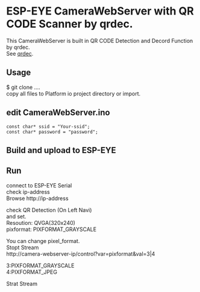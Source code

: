 # ESP-EYE CameraWebServer with QR CODE Scanner by qrdec.

This CameraWebServer is built in QR CODE Detection and Decord Function by qrdec.  
See [qrdec](https://github.com/torque/qrdec).  

## Usage

$ git clone ....  
copy all files to Platform io project directory or import.  

## edit CameraWebServer.ino

```
const char* ssid = "Your-ssid";
const char* password = "password";
```

## Build and upload to ESP-EYE

## Run
connect to ESP-EYE Serial  
check ip-address  
Browse http://ip-address  

check QR Detection (On Left Navi)  
and set.    
Resoution: QVGA(320x240)  
pixformat: PIXFORMAT_GRAYSCALE  


You can change pixel_format.  
Stopt Stream  
http://camera-webserver-ip/control?var=pixformat&val=3|4  
  
3:PIXFORMAT_GRAYSCALE  
4:PIXFORMAT_JPEG  
  
Strat Stream  


